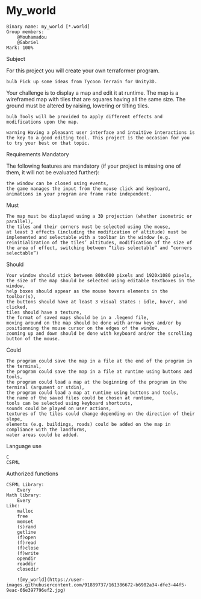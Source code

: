 # My_world

    Binary name: my_world [*.world]
    Group members:
        @Mouhamadou
        @Gabriel
    Mark: 100%

Subject

For this project you will create your own terraformer program.

    bulb Pick up some ideas from Tycoon Terrain for Unity3D.

Your challenge is to display a map and edit it at runtime. The map is a wireframed map with tiles that are squares having all the same size. The ground must be altered by raising, lowering or tilting tiles.

    bulb Tools will be provided to apply different effects and modifications upon the map.

    warning Having a pleasant user interface and intuitive interactions is the key to a good editing tool. This project is the occasion for you to try your best on that topic.

Requirements
Mandatory

The following features are mandatory (if your project is missing one of them, it will not be evaluated further):

    the window can be closed using events,
    the game manages the input from the mouse click and keyboard,
    animations in your program are frame rate independent.

Must

    The map must be displayed using a 3D projection (whether isometric or parallel),
    the tiles and their corners must be selected using the mouse,
    at least 3 effects (including the modification of altitude) must be implemented and selectable with a toolbar in the window (e.g. reinitialization of the tiles’ altitudes, modification of the size of the area of effect, switching between “tiles selectable” and “corners selectable”)

Should

    Your window should stick between 800x600 pixels and 1920x1080 pixels,
    the size of the map should be selected using editable textboxes in the window,
    help boxes should appear as the mouse hovers elements in the toolbar(s),
    the buttons should have at least 3 visual states : idle, hover, and clicked,
    tiles should have a texture,
    the format of saved maps should be in a .legend file,
    moving around on the map should be done with arrow keys and/or by positionning the mouse cursor on the edges of the window,
    zooming up and down should be done with keyboard and/or the scrolling button of the mouse.

Could

    The program could save the map in a file at the end of the program in the terminal,
    the program could save the map in a file at runtime using buttons and tools,
    the program could load a map at the beginning of the program in the terminal (argument or stdin),
    the program could load a map at runtime using buttons and tools,
    the name of the saved files could be chosen at runtime,
    tools can be selected using keyboard shortcuts,
    sounds could be played on user actions,
    textures of the tiles could change depending on the direction of their slope,
    elements (e.g. buildings, roads) could be added on the map in compliance with the landforms,
    water areas could be added.

Language use

    C
    CSFML


Authorized functions

    CSFML Library:
        Every
    Math library:
        Every
    Libc:
        malloc
        free
        memset
        (s)rand
        getline
        (f)open
        (f)read
        (f)close
        (f)write
        opendir
        readdir
        closedir
        
        ![my_world](https://user-images.githubusercontent.com/91889737/161386672-b6982a34-dfe3-44f5-9eac-66e397796ef2.jpg)
